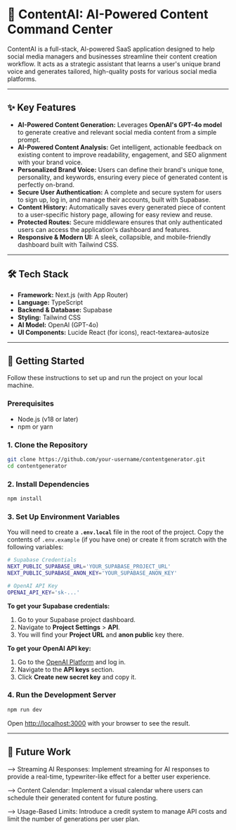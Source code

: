 # 🤖 ContentAI: AI-Powered Content Command Center

ContentAI is a full-stack, AI-powered SaaS application designed to help social media managers and businesses streamline their content creation workflow. It acts as a strategic assistant that learns a user's unique brand voice and generates tailored, high-quality posts for various social media platforms.

-----

## ✨ Key Features

  * **AI-Powered Content Generation:** Leverages **OpenAI's GPT-4o model** to generate creative and relevant social media content from a simple prompt.
  * **AI-Powered Content Analysis:** Get intelligent, actionable feedback on existing content to improve readability, engagement, and SEO alignment with your brand voice.
  * **Personalized Brand Voice:** Users can define their brand's unique tone, personality, and keywords, ensuring every piece of generated content is perfectly on-brand.
  * **Secure User Authentication:** A complete and secure system for users to sign up, log in, and manage their accounts, built with Supabase.
  * **Content History:** Automatically saves every generated piece of content to a user-specific history page, allowing for easy review and reuse.
  * **Protected Routes:** Secure middleware ensures that only authenticated users can access the application's dashboard and features.
  * **Responsive & Modern UI:** A sleek, collapsible, and mobile-friendly dashboard built with Tailwind CSS.

-----

## 🛠️ Tech Stack

  * **Framework:** Next.js (with App Router)
  * **Language:** TypeScript
  * **Backend & Database:** Supabase
  * **Styling:** Tailwind CSS
  * **AI Model:** OpenAI (GPT-4o)
  * **UI Components:** Lucide React (for icons), react-textarea-autosize

-----

## 🚀 Getting Started

Follow these instructions to set up and run the project on your local machine.

### Prerequisites

  * Node.js (v18 or later)
  * npm or yarn

### 1\. Clone the Repository

```bash
git clone https://github.com/your-username/contentgenerator.git
cd contentgenerator
```

### 2\. Install Dependencies

```bash
npm install
```

### 3\. Set Up Environment Variables

You will need to create a **`.env.local`** file in the root of the project. Copy the contents of `.env.example` (if you have one) or create it from scratch with the following variables:

```bash
# Supabase Credentials
NEXT_PUBLIC_SUPABASE_URL='YOUR_SUPABASE_PROJECT_URL'
NEXT_PUBLIC_SUPABASE_ANON_KEY='YOUR_SUPABASE_ANON_KEY'

# OpenAI API Key
OPENAI_API_KEY='sk-...'
```

**To get your Supabase credentials:**

1.  Go to your Supabase project dashboard.
2.  Navigate to **Project Settings** \> **API**.
3.  You will find your **Project URL** and **anon public** key there.

**To get your OpenAI API key:**

1.  Go to the [OpenAI Platform](https://platform.openai.com/) and log in.
2.  Navigate to the **API keys** section.
3.  Click **Create new secret key** and copy it.

### 4\. Run the Development Server

```bash
npm run dev
```

Open [http://localhost:3000](https://www.google.com/search?q=http://localhost:3000) with your browser to see the result.

-----

## 🔮 Future Work

 --> Streaming AI Responses: Implement streaming for AI responses to provide a real-time, typewriter-like effect for a  better user experience.

--> Content Calendar: Implement a visual calendar where users can schedule their generated content for future posting.

--> Usage-Based Limits: Introduce a credit system to manage API costs and limit the number of generations per user plan.
